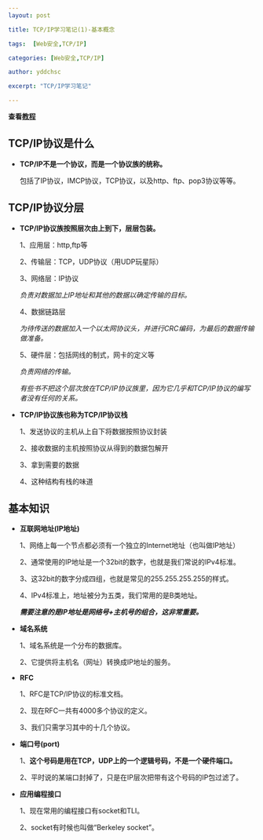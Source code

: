 ```yaml
---
layout: post

title: TCP/IP学习笔记(1)-基本概念 

tags:  [Web安全,TCP/IP]

categories: [Web安全,TCP/IP]

author: yddchsc

excerpt: "TCP/IP学习笔记"

---
```

**查看[教程](http://www.cnblogs.com/fengzanfeng/articles/1339347.html)**  
  
TCP/IP协议是什么
---  
+ **TCP/IP不是一个协议，而是一个协议族的统称。**  
  
    包括了IP协议，IMCP协议，TCP协议，以及http、ftp、pop3协议等等。  

TCP/IP协议分层
--- 
+ **TCP/IP协议族按照层次由上到下，层层包装。**  

    1、应用层：http,ftp等  
	
    2、传输层：TCP，UDP协议（用UDP玩星际）  
	
    3、网络层：IP协议 
 
    *负责对数据加上IP地址和其他的数据以确定传输的目标。*

    4、数据链路层  

    *为待传送的数据加入一个以太网协议头，并进行CRC编码，为最后的数据传输做准备。*	

    5、硬件层：包括网线的制式，网卡的定义等  

    *负责网络的传输。*   

    *有些书不把这个层次放在TCP/IP协议族里，因为它几乎和TCP/IP协议的编写者没有任何的关系。*

+ **TCP/IP协议族也称为TCP/IP协议栈**	
	
    1、发送协议的主机从上自下将数据按照协议封装 
 	
    2、接收数据的主机按照协议从得到的数据包解开 
 	
    3、拿到需要的数据  	

    4、这种结构有栈的味道  

基本知识
---
+ **互联网地址(IP地址)**  

    1、网络上每一个节点都必须有一个独立的Internet地址（也叫做IP地址）  	

    2、通常使用的IP地址是一个32bit的数字，也就是我们常说的IPv4标准。 
 
    3、这32bit的数字分成四组，也就是常见的255.255.255.255的样式。 

    4、IPv4标准上，地址被分为五类，我们常用的是B类地址。  
	
    ***需要注意的是IP地址是网络号+主机号的组合，这非常重要。***  

+ **域名系统**  

    1、域名系统是一个分布的数据库。  
  	
    2、它提供将主机名（网址）转换成IP地址的服务。  
  
+ **RFC** 

    1、RFC是TCP/IP协议的标准文档。   
	
    2、现在RFC一共有4000多个协议的定义。  
 	
    3、我们只需学习其中的十几个协议。  
  
+ **端口号(port)**  
	
    1、**这个号码是用在TCP，UDP上的一个逻辑号码，不是一个硬件端口。**  	

    2、平时说的某端口封掉了，只是在IP层次把带有这个号码的IP包过滤了。  

 
+ **应用编程接口**  

    1、现在常用的编程接口有socket和TLI。  
 
    2、socket有时候也叫做“Berkeley socket”。  
